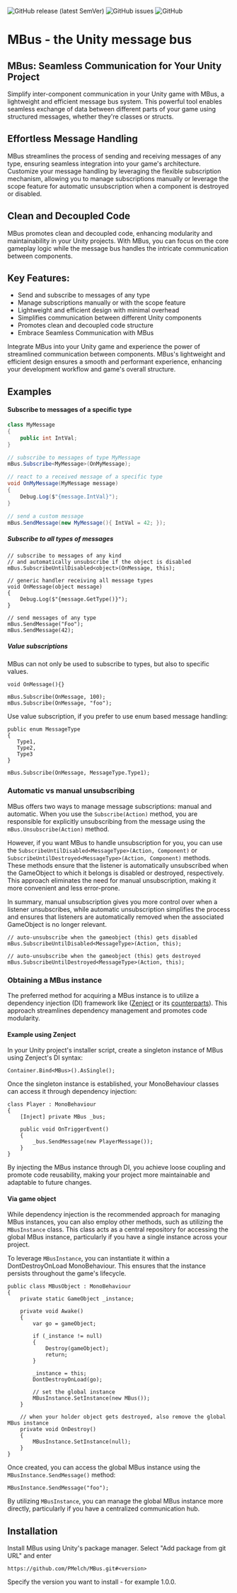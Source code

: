 ![GitHub release (latest SemVer)](https://img.shields.io/github/v/release/PMelch/MBus?logo=GitHub&style=flat-square)
![GitHub issues](https://img.shields.io/github/issues-raw/PMelch/MBus?style=flat-square)
![GitHub](https://img.shields.io/github/license/PMelch/MBus?color=%23cccc00&style=flat-square)


# MBus - the Unity message bus

## MBus: Seamless Communication for Your Unity Project

Simplify inter-component communication in your Unity game with MBus, a lightweight and efficient message bus system. This powerful tool enables seamless exchange of data between different parts of your game using structured messages, whether they're classes or structs.

## Effortless Message Handling

MBus streamlines the process of sending and receiving messages of any type, ensuring seamless integration into your game's architecture. Customize your message handling by leveraging the flexible subscription mechanism, allowing you to manage subscriptions manually or leverage the scope feature for automatic unsubscription when a component is destroyed or disabled.

## Clean and Decoupled Code

MBus promotes clean and decoupled code, enhancing modularity and maintainability in your Unity projects. With MBus, you can focus on the core gameplay logic while the message bus handles the intricate communication between components.

## Key Features:

- Send and subscribe to messages of any type
- Manage subscriptions manually or with the scope feature
- Lightweight and efficient design with minimal overhead
- Simplifies communication between different Unity components
- Promotes clean and decoupled code structure
- Embrace Seamless Communication with MBus

Integrate MBus into your Unity game and experience the power of streamlined communication between components. MBus's lightweight and efficient design ensures a smooth and performant experience, enhancing your development workflow and game's overall structure.

## Examples

#### Subscribe to messages of a specific type
```C#
class MyMessage 
{
    public int IntVal;
}

// subscribe to messages of type MyMessage
mBus.Subscribe<MyMessage>(OnMyMessage);

// react to a received message of a specific type
void OnMyMessage(MyMessage message) 
{
    Debug.Log($"{message.IntVal}");
}

// send a custom message
mBus.SendMessage(new MyMessage(){ IntVal = 42; });
```      

##### Subscribe to all types of messages
~~~  
// subscribe to messages of any kind 
// and automatically unsubscribe if the object is disabled
mBus.SubscribeUntilDisabled<object>(OnMessage, this);

// generic handler receiving all message types
void OnMessage(object message) 
{
    Debug.Log($"{message.GetType()}");
}

// send messages of any type
mBus.SendMessage("Foo");
mBus.SendMessage(42);
~~~  

##### Value subscriptions

MBus can not only be used to subscribe to types, but also to specific values. 

~~~
void OnMessage(){}

mBus.Subscribe(OnMessage, 100);
mBus.Subscribe(OnMessage, "foo");
~~~
Use value subscription, if you prefer to use enum based message handling:
~~~
public enum MessageType 
{
   Type1,
   Type2,
   Type3
}

mBus.Subscribe(OnMessage, MessageType.Type1);
~~~

### Automatic vs manual unsubscribing

MBus offers two ways to manage message subscriptions: manual and automatic. When you use the `Subscribe(Action)` method, you are responsible for explicitly unsubscribing from the message using the `mBus.Unsubscribe(Action)` method.

However, if you want MBus to handle unsubscription for you, you can use the `SubscribeUntilDisabled<MessageType>(Action, Component)` or `SubscribeUntilDestroyed<MessageType>(Action, Component)` methods. These methods ensure that the listener is automatically unsubscribed when the GameObject to which it belongs is disabled or destroyed, respectively. This approach eliminates the need for manual unsubscription, making it more convenient and less error-prone.

In summary, manual unsubscription gives you more control over when a listener unsubscribes, while automatic unsubscription simplifies the process and ensures that listeners are automatically removed when the associated GameObject is no longer relevant.

~~~
// auto-unsubscribe when the gameobject (this) gets disabled
mBus.SubscribeUntilDisabled<MessageType>(Action, this);

// auto-unsubscribe when the gameobject (this) gets destroyed
mBus.SubscribeUntilDestroyed<MessageType>(Action, this);
~~~

### Obtaining a MBus instance
The preferred method for acquiring a MBus instance is to utilize a dependency injection (DI) framework like
([Zenject](https://github.com/modesttree/Zenject) or its [counterparts](href="https://www.libhunt.com/r/Zenject"/>)).
This approach streamlines dependency management and promotes code modularity.

#### Example using Zenject
In your Unity project's installer script, create a singleton instance of MBus using Zenject's DI syntax:
~~~
Container.Bind<MBus>().AsSingle();
~~~

Once the singleton instance is established, your MonoBehaviour classes can access it through dependency injection:
~~~
class Player : MonoBehaviour 
{
    [Inject] private MBus _bus;
    
    public void OnTriggerEvent() 
    {
        _bus.SendMessage(new PlayerMessage());
    }
}
~~~
By injecting the MBus instance through DI, you achieve loose coupling and promote code reusability, making your project more maintainable and adaptable to future changes.

#### Via game object
While dependency injection is the recommended approach for managing MBus instances, you can also employ other methods, such as utilizing the `MBusInstance` class. This class acts as a central repository for accessing the global MBus instance, particularly if you have a single instance across your project.

To leverage `MBusInstance`, you can instantiate it within a DontDestroyOnLoad MonoBehaviour. This ensures that the instance persists throughout the game's lifecycle. 

~~~
public class MBusObject : MonoBehaviour 
{
    private static GameObject _instance;
    
    private void Awake()
    {
        var go = gameObject;
        
        if (_instance != null)
        {
            Destroy(gameObject);
            return;
        }

        _instance = this;
        DontDestroyOnLoad(go);
        
        // set the global instance
        MBusInstance.SetInstance(new MBus());
    }
    
    // when your holder object gets destroyed, also remove the global MBus instance
    private void OnDestroy() 
    {
        MBusInstance.SetInstance(null);
    }
}

~~~

Once created, you can access the global MBus instance using the `MBusInstance.SendMessage()` method:
~~~
MBusInstance.SendMessage("foo");
~~~
By utilizing `MBusInstance`, you can manage the global MBus instance more directly, particularly if you have a centralized communication hub.

## Installation
Install MBus using Unity's package manager. Select "Add package from git URL" and enter
~~~
https://github.com/PMelch/MBus.git#<version>
~~~

Specify the version you want to install - for example 1.0.0.





